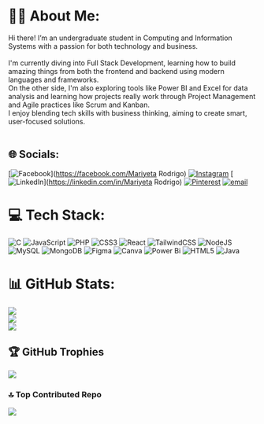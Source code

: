 # 👩‍💻 About Me:
Hi there! I’m an undergraduate student in Computing and Information Systems with a passion for both technology and business. <br><br>I'm currently diving into Full Stack Development, learning how to build amazing things from both the frontend and backend using modern languages and frameworks.<br>On the other side, I'm also exploring tools like Power BI and Excel for data analysis and learning how projects really work through Project Management and Agile practices like Scrum and Kanban.<br>I enjoy blending tech skills with business thinking, aiming to create smart, user-focused solutions.<br><br>


## 🌐 Socials:
[![Facebook](https://img.shields.io/badge/Facebook-%231877F2.svg?logo=Facebook&logoColor=white)](https://facebook.com/Mariyeta Rodrigo) [![Instagram](https://img.shields.io/badge/Instagram-%23E4405F.svg?logo=Instagram&logoColor=white)](https://instagram.com/mariettrodrigo) [![LinkedIn](https://img.shields.io/badge/LinkedIn-%230077B5.svg?logo=linkedin&logoColor=white)](https://linkedin.com/in/Mariyeta Rodrigo) [![Pinterest](https://img.shields.io/badge/Pinterest-%23E60023.svg?logo=Pinterest&logoColor=white)](https://pinterest.com/Mariyeta) [![email](https://img.shields.io/badge/Email-D14836?logo=gmail&logoColor=white)](mailto:mariyetavishanthi11@gmail.com) 

# 💻 Tech Stack:
![C](https://img.shields.io/badge/c-%2300599C.svg?style=for-the-badge&logo=c&logoColor=white) ![JavaScript](https://img.shields.io/badge/javascript-%23323330.svg?style=for-the-badge&logo=javascript&logoColor=%23F7DF1E) ![PHP](https://img.shields.io/badge/php-%23777BB4.svg?style=for-the-badge&logo=php&logoColor=white) ![CSS3](https://img.shields.io/badge/css3-%231572B6.svg?style=for-the-badge&logo=css3&logoColor=white) ![React](https://img.shields.io/badge/react-%2320232a.svg?style=for-the-badge&logo=react&logoColor=%2361DAFB) ![TailwindCSS](https://img.shields.io/badge/tailwindcss-%2338B2AC.svg?style=for-the-badge&logo=tailwind-css&logoColor=white) ![NodeJS](https://img.shields.io/badge/node.js-6DA55F?style=for-the-badge&logo=node.js&logoColor=white) ![MySQL](https://img.shields.io/badge/mysql-4479A1.svg?style=for-the-badge&logo=mysql&logoColor=white) ![MongoDB](https://img.shields.io/badge/MongoDB-%234ea94b.svg?style=for-the-badge&logo=mongodb&logoColor=white) ![Figma](https://img.shields.io/badge/figma-%23F24E1E.svg?style=for-the-badge&logo=figma&logoColor=white) ![Canva](https://img.shields.io/badge/Canva-%2300C4CC.svg?style=for-the-badge&logo=Canva&logoColor=white) ![Power Bi](https://img.shields.io/badge/power_bi-F2C811?style=for-the-badge&logo=powerbi&logoColor=black) ![HTML5](https://img.shields.io/badge/html5-%23E34F26.svg?style=for-the-badge&logo=html5&logoColor=white) ![Java](https://img.shields.io/badge/java-%23ED8B00.svg?style=for-the-badge&logo=openjdk&logoColor=white)
# 📊 GitHub Stats:
![](https://github-readme-stats.vercel.app/api?username=Mariettrodrigo&theme=onedark&hide_border=false&include_all_commits=true&count_private=false)<br/>
![](https://nirzak-streak-stats.vercel.app/?user=Mariettrodrigo&theme=onedark&hide_border=false)<br/>
![](https://github-readme-stats.vercel.app/api/top-langs/?username=Mariettrodrigo&theme=onedark&hide_border=false&include_all_commits=true&count_private=false&layout=compact)

## 🏆 GitHub Trophies
![](https://github-profile-trophy.vercel.app/?username=Mariettrodrigo&theme=onedark&no-frame=true&no-bg=false&margin-w=4)

### 🔝 Top Contributed Repo
![](https://github-contributor-stats.vercel.app/api?username=Mariettrodrigo&limit=5&theme=dark&combine_all_yearly_contributions=true)

<!-- Proudly created with GPRM ( https://gprm.itsvg.in ) -->
